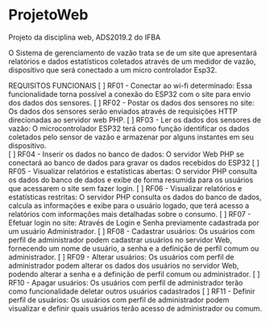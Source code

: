 # ProjetoWeb
Projeto da disciplina web, ADS2019.2 do IFBA

O Sistema de gerenciamento de vazão trata se de um site que apresentará relatórios e dados estatísticos coletados através de um medidor de vazão, dispositivo que será conectado a um micro controlador Esp32.

REQUISITOS FUNCIONAIS 
[ ] RF01 - Conectar ao wi-fi determinado: Essa funcionalidade torna possível a conexão do ESP32 com o site para envio dos dados dos sensores.
[ ] RF02 - Postar os dados dos sensores no site: Os dados dos sensores serão enviados através de requisições HTTP direcionadas ao servidor web PHP. 
[ ] RF03 - Ler os dados dos sensores de vazão: O microcontrolador ESP32 terá como função identificar os dados coletados pelo sensor de vazão e armazenar por alguns instantes em seu dispositivo.  
[ ] RF04 - Inserir os dados no banco de dados: O servidor Web PHP se conectará ao banco de dados para gravar os dados recebidos do ESP32
[ ] RF05 - Visualizar relatórios e estatísticas abertas:  O servidor PHP consulta os dados do banco de dados e exibe de forma resumida para os usuários que acessarem o site sem fazer login. 
[ ] RF06 - Visualizar relatórios e estatísticas restritas: O servidor PHP consulta os dados do banco de dados, calcula as informações e exibe para o usuário logado, que terá acesso a relatórios com informações mais detalhadas sobre o consumo.
[ ] RF07 - Efetuar login no site: Através de Login e Senha previamente cadastrada por um usuário Administrador.
[ ] RF08 - Cadastrar usuários: Os usuários com perfil de administrador podem cadastrar usuários no servidor Web, fornecendo um nome de usuário, a senha e a definição de perfil comum ou administrador.
[ ] RF09 - Alterar usuários: Os usuários com perfil de administrador podem alterar os dados dos usuários no servidor Web, podendo alterar a senha e a definição de perfil comum ou administrador.
[ ] RF10 - Apagar usuários: Os usuários com perfil de administrador terão como funcionalidade deletar outros usuários cadastrados
[ ] RF11 - Definir perfil de usuários: Os usuários com perfil de administrador podem visualizar e definir quais usuários terão acesso de administrador ou comum.

